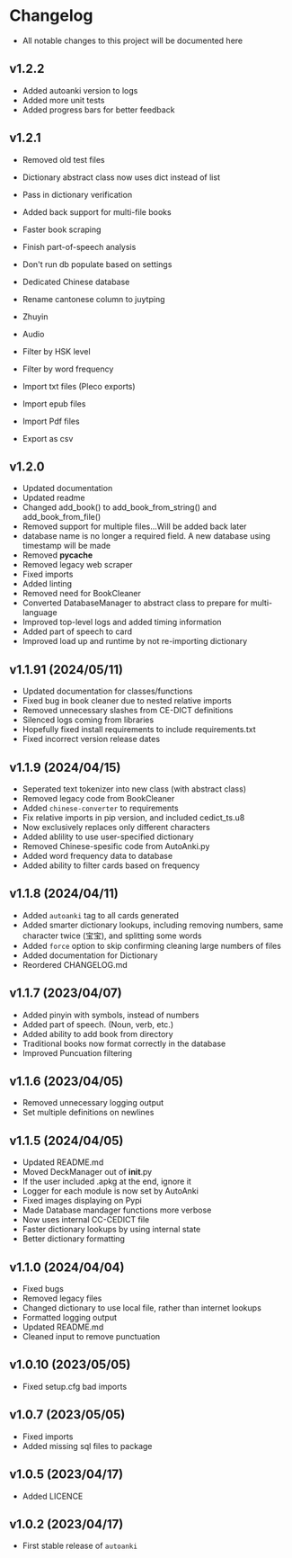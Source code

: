 # Changelog
- All notable changes to this project will be documented here

## v1.2.2
- Added autoanki version to logs
- Added more unit tests
- Added progress bars for better feedback

## v1.2.1
- Removed old test files

- Dictionary abstract class now uses dict instead of list
- Pass in dictionary verification
- Added back support for multi-file books
- Faster book scraping
- Finish part-of-speech analysis
- Don't run db populate based on settings

- Dedicated Chinese database
- Rename cantonese column to juytping
- Zhuyin
- Audio

- Filter by HSK level
- Filter by word frequency

- Import txt files (Pleco exports)
- Import epub files
- Import Pdf files
- Export as csv

## v1.2.0
- Updated documentation
- Updated readme
- Changed add_book() to add_book_from_string() and add_book_from_file()
- Removed support for multiple files...Will be added back later
- database name is no longer a required field. A new database using timestamp will be made
- Removed __pycache__
- Removed legacy web scraper
- Fixed imports
- Added linting
- Removed need for BookCleaner
- Converted DatabaseManager to abstract class to prepare for multi-language
- Improved top-level logs and added timing information
- Added part of speech to card
- Improved load up and runtime by not re-importing dictionary

## v1.1.91 (2024/05/11)
- Updated documentation for classes/functions
- Fixed bug in book cleaner due to nested relative imports
- Removed unnecessary slashes from CE-DICT definitions
- Silenced logs coming from libraries
- Hopefully fixed install requirements to include requirements.txt
- Fixed incorrect version release dates

## v1.1.9 (2024/04/15)
- Seperated text tokenizer into new class (with abstract class)
- Removed legacy code from BookCleaner
- Added `chinese-converter` to requirements
- Fix relative imports in pip version, and included cedict_ts.u8
- Now exclusively replaces only different characters
- Added ablility to use user-specified dictionary
- Removed Chinese-spesific code from AutoAnki.py
- Added word frequency data to database
- Added ability to filter cards based on frequency

## v1.1.8 (2024/04/11)
- Added `autoanki` tag to all cards generated
- Added smarter dictionary lookups, including removing numbers, same character twice (宝宝), and splitting some words
- Added `force` option to skip confirming cleaning large numbers of files
- Added documentation for Dictionary
- Reordered CHANGELOG.md

## v1.1.7 (2023/04/07)
- Added pinyin with symbols, instead of numbers
- Added part of speech. (Noun, verb, etc.)
- Added ability to add book from directory
- Traditional books now format correctly in the database
- Improved Puncuation filtering

## v1.1.6 (2023/04/05)
- Removed unnecessary logging output
- Set multiple definitions on newlines

## v1.1.5 (2024/04/05)
- Updated README.md
- Moved DeckManager out of __init__.py
- If the user included .apkg at the end, ignore it
- Logger for each module is now set by AutoAnki
- Fixed images displaying on Pypi
- Made Database mandager functions more verbose
- Now uses internal CC-CEDICT file
- Faster dictionary lookups by using internal state
- Better dictionary formatting

## v1.1.0 (2024/04/04)
- Fixed bugs
- Removed legacy files
- Changed dictionary to use local file, rather than internet lookups
- Formatted logging output
- Updated README.md
- Cleaned input to remove punctuation

## v1.0.10 (2023/05/05)
- Fixed setup.cfg bad imports

## v1.0.7 (2023/05/05)
- Fixed imports
- Added missing sql files to package

## v1.0.5 (2023/04/17)
- Added LICENCE

## v1.0.2 (2023/04/17)
- First stable release of `autoanki`
